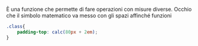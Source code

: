 È una funzione che permette di fare operazioni con misure diverse. Occhio che il simbolo matematico va messo con gli spazi affinché funzioni
```css
.class{
	padding-top: calc(80px + 2em);
}
```
